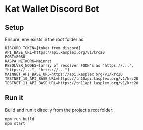 # Kat Wallet Discord Bot

## Setup
Ensure .env exists in the root folder as:
```
DISCORD_TOKEN=[token from discord]
API_BASE_URL=https://api.kasplex.org/v1/krc20
PORT=8080
KASPA_NETWORK=Mainnet
RESOLVER_NODES=[array of resolver FQDN's as "https://...", "https://...", "https://..."]
MAINNET_API_BASE_URL=https://api.kasplex.org/v1/krc20
TESTNET_10_API_BASE_URL=https://tn10api.kasplex.org/v1/krc20
TESTNET_11_API_BASE_URL=https://tn11api.kasplex.org/v1/krc20
```
## Run it

Build and run it directly from the project's root folder:
```
npm run build
npm start
```
